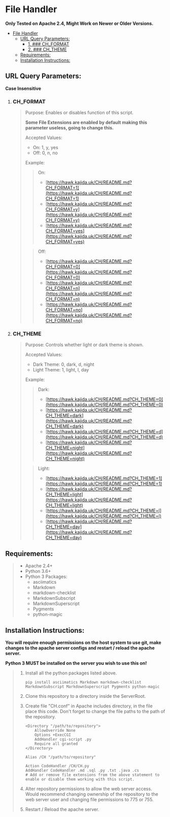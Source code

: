 # File Handler

**Only Tested on Apache 2.4, Might Work on Newer or Older Versions.**

- [File Handler](#file-handler)
    - [URL Query Parameters:](#url-query-parameters)
        - [1. ### CH_FORMAT](#1--ch_format)
        - [2. ### CH_THEME](#2--ch_theme)
    - [Requirements:](#requirements)
    - [Installation Instructions:](#installation-instructions)

## URL Query Parameters:

**Case Insensitive**

1.  ### CH_FORMAT

    > Purpose: Enables or disables function of this script.
    >
    > **Some File Extensions are enabled by default making this parameter useless, going to change this.**
    >
    > Accepted Values:
    >
    > -   On: 1, y, yes
    > -   Off: 0, n, no
    >
    > Example:
    >
    > > On:
    > >
    > > -   [https://hawk.kajida.uk/CH/README.md?CH_FORMAT=1](https://hawk.kajida.uk/CH/README.md?CH_FORMAT=1)
    > > -   [https://hawk.kajida.uk/CH/README.md?CH_FORMAT=y](https://hawk.kajida.uk/CH/README.md?CH_FORMAT=y)
    > > -   [https://hawk.kajida.uk/CH/README.md?CH_FORMAT=yes](https://hawk.kajida.uk/CH/README.md?CH_FORMAT=yes)
    >
    > > Off:
    > >
    > > -   [https://hawk.kajida.uk/CH/README.md?CH_FORMAT=0](https://hawk.kajida.uk/CH/README.md?CH_FORMAT=0)
    > > -   [https://hawk.kajida.uk/CH/README.md?CH_FORMAT=n](https://hawk.kajida.uk/CH/README.md?CH_FORMAT=n)
    > > -   [https://hawk.kajida.uk/CH/README.md?CH_FORMAT=no](https://hawk.kajida.uk/CH/README.md?CH_FORMAT=no)

2.  ### CH_THEME

    > Purpose: Controls whether light or dark theme is shown.
    >
    > Accepted Values:
    >
    > -   Dark Theme: 0, dark, d, night
    > -   Light Theme: 1, light, l, day
    >
    > Example:
    >
    > > Dark:
    > >
    > > -   [https://hawk.kajida.uk/CH/README.md?CH_THEME=0](https://hawk.kajida.uk/CH/README.md?CH_THEME=0)
    > > -   [https://hawk.kajida.uk/CH/README.md?CH_THEME=dark](https://hawk.kajida.uk/CH/README.md?CH_THEME=dark)
    > > -   [https://hawk.kajida.uk/CH/README.md?CH_THEME=d](https://hawk.kajida.uk/CH/README.md?CH_THEME=d)
    > > -   [https://hawk.kajida.uk/CH/README.md?CH_THEME=night](https://hawk.kajida.uk/CH/README.md?CH_THEME=night)
    >
    > > Light:
    > >
    > > -   [https://hawk.kajida.uk/CH/README.md?CH_THEME=1](https://hawk.kajida.uk/CH/README.md?CH_THEME=1)
    > > -   [https://hawk.kajida.uk/CH/README.md?CH_THEME=light](https://hawk.kajida.uk/CH/README.md?CH_THEME=light)
    > > -   [https://hawk.kajida.uk/CH/README.md?CH_THEME=l](https://hawk.kajida.uk/CH/README.md?CH_THEME=l)
    > > -   [https://hawk.kajida.uk/CH/README.md?CH_THEME=day](https://hawk.kajida.uk/CH/README.md?CH_THEME=day)

## Requirements:

> -   Apache 2.4+
> -   Python 3.6+
> -   Python 3 Packages:
>     -   asciimatics
>     -   Markdown
>     -   markdown-checklist
>     -   MarkdownSubscript
>     -   MarkdownSuperscript
>     -   Pygments
>     -   python-magic

## Installation Instructions:

**You will require enough permissions on the host system to use git, make changes to the apache server configs and restart / reload the apache server.**

**Python 3 MUST be installed on the server you wish to use this on!**

> 1.  Install all the python packages listed above.
>
>         pip install asciimatics Markdown markdown-checklist MarkdownSubscript MarkdownSuperscript Pygments python-magic
>
> 2.  Clone this repository to a directory inside the ServerRoot.
> 3.  Create file "CH.conf" in Apache includes directory, in the file place this code. Don't forget to change the file paths to the path of the repository.
>
>         <Directory "/path/to/repository">
>             AllowOverride None
>             Options +ExecCGI
>             AddHandler cgi-script .py
>             Require all granted
>         </Directory>
>
>         Alias /CH "/path/to/repository"
>
>         Action CodeHandler /CH/CH.py
>         AddHandler CodeHandler .md .sql .py .txt .java .cs
>         # Add or remove file extensions from the above statement to enable or disable them working with this script.
>
> 4.  Alter repository permissions to allow the web server access. Would recommend changing ownership of the repository to the web server user and changing file permissions to 775 or 755.
> 5.  Restart / Reload the apache server.
